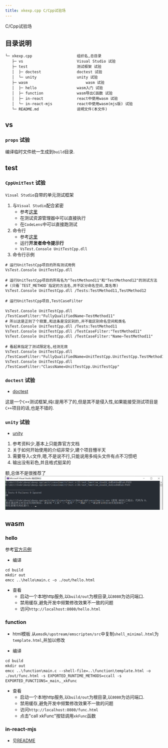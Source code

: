 ```yaml
---
title: xkexp.cpp C/Cpp试验场
---
```


C/Cpp试验场

## 目录说明
```
└─ xkexp.cpp                    组织名,总目录
   ├─ vs                        Visual Studio 试验
   ├─ test                      测试框架 试验
   │  ├─ doctest                doctest 试验
   │  └─ unity                  unity 试验
   ├─ wasm					        wasm 试验
   │  ├─ hello                  wasm入门 试验
   │  ├─ function               wasm导出C函数 试验
   │  ├─ in-react               react中使用wasm 试验
   │  └─ in-react-mjs           react中使用wasm(mjs版) 试验
   └─ README.md                 说明文件(本文件)
```


## vs

### `props` 试验
编译临时文件统一生成到`build`目录.

## test

### `CppUnitTest` 试验
`Visual Studio`自带的单元测试框架

1. 与`Visual Studio`配合紧密
   - 参考[这里](https://docs.microsoft.com/zh-cn/visualstudio/test/writing-unit-tests-for-c-cpp)
   - 在测试资源管理器中可以直接执行
   - 在`CodeLens`中可以直接跑测试
2. 命令行
   - 参考[这里](https://docs.microsoft.com/zh-cn/visualstudio/test/vstest-console-option)
   - 运行**开发者命令提示行**
   - `VsTest.Console UnitTestCpp.dll`
3. 命令行示例
```shell
# 运行UnitTestCpp项目的所有测试用例
VsTest.Console UnitTestCpp.dll

# 运行UnitTestCpp项目的所有名为"TestMethond11"和"TestMethond12"的测试方法
# (只看`TEST_METHOD`指定的方法名,并不区分命名空间,类名等)
VsTest.Console UnitTestCpp.dll /Tests:TestMethod11,TestMethod12

# 运行UnitTestCpp项目,TestCaseFilter

VsTest.Console UnitTestCpp.dll /TestCaseFilter:"FullyQualifiedName~TestMethod11"
# 所以这是正则了个寂寞,和这条是没区别的,并不能区别命名空间和类名
VsTest.Console UnitTestCpp.dll /Tests:TestMethod11
VsTest.Console UnitTestCpp.dll /TestCaseFilter:"TestMethod11"
VsTest.Console UnitTestCpp.dll /TestCaseFilter:"Name~TestMethod11"

# 看起来指定了测试限定名,经测无效
VsTest.Console UnitTestCpp.dll /TestCaseFilter:"FullyQualifiedName=UnitTestCpp.UnitTestCpp.TestMethod11"
VsTest.Console UnitTestCpp.dll /TestCaseFilter:"ClassName=UnitTestCpp.UnitTestCpp"
```

### `doctest` 试验
- [doctest](https://github.com/doctest/doctest)

这是一个`C++`测试框架,纯`C`是用不了的,但是其不是侵入性,如果能接受测试项目是`C++`项目的话,也是不错的.

### `unity` 试验
- [unity](https://github.com/ThrowTheSwitch/Unity)

1. 参考资料少,基本上只能靠官方文档
2. 关于如何开始使用的介绍非常少,建个项目懵半天
3. 需要导入`c`文件,嗯,不是说不行,只能说用多纯头文件有点不习惯吧
4. 输出没有彩色,并且格式挺呆的

额,总体不是很推荐了
![](assets/images/2022-01-31-13-05-16.png)

## wasm

### hello
参考[官方示例](https://emscripten.org/docs/getting_started/Tutorial.html)

- 编译
```shell
cd build
mkdir out
emcc ..\hello\main.c -o ./out/hello.html
```

- 查看
	- 启动一个本地http服务,以`build/out`为根目录,以`8080`为访问端口.
	- 禁用缓存,避免开发中频繁修改效果不一致的问题
	- 访问`http://localhost:8080/hello.html`

### function
- html模板
从`emsdk/upstream/emscripten/src`中复制`shell_minimal.html`为`template.html`,并加以修改

- 编译
```shell
cd build
mkdir out
emcc ..\function\main.c --shell-file=..\function\template.html -o ./out/func.html -s EXPORTED_RUNTIME_METHODS=ccall -s EXPORTED_FUNCTIONS=_main,_xkFunc
```

- 查看
	- 启动一个本地http服务,以`build/out`为根目录,以`8080`为访问端口.
	- 禁用缓存,避免开发中频繁修改效果不一致的问题
	- 访问`http://localhost:8080/func.html`
	- 点击"call xkFunc"按钮调用`xkFunc`函数

### in-react-mjs
- 见[README](/wasm/in-react-mjs/README.md)
